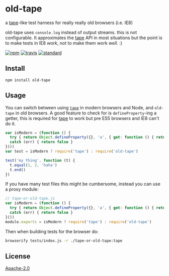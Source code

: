 # old-tape

a [tape][]-like test harness for really really old browsers (i.e. IE8)

old-tape uses `console.log` instead of output streams. this is not configurable.
It approximates the [tape][] API in most situations but the point is to make tests in IE8 _work_, not to make them work _well_. :)

[![npm][npm-image]][npm-url]
[![travis][travis-image]][travis-url]
[![standard][standard-image]][standard-url]

[npm-image]: https://img.shields.io/npm/v/old-tape.svg?style=flat-square
[npm-url]: https://www.npmjs.com/package/old-tape
[travis-image]: https://img.shields.io/travis/goto-bus-stop/old-tape.svg?style=flat-square
[travis-url]: https://travis-ci.org/goto-bus-stop/old-tape
[standard-image]: https://img.shields.io/badge/code%20style-standard-brightgreen.svg?style=flat-square
[standard-url]: http://npm.im/standard

## Install

```
npm install old-tape
```

## Usage

You can switch between using [`tape`][tape] in modern browsers and Node, and `old-tape` in old browsers.
A good feature to check for is `defineProperty`-ing a getter, this is required for [tape][] to work but pre ES5 browsers and IE8 can't do it.

```js
var isModern = (function () {
  try { return Object.defineProperty({}, 'a', { get: function () { return 'xyz' } }).a === 'xyz' }
  catch (err) { return false }
}())
var test = isModern ? require('tape') : require('old-tape')

test('my thing', function (t) {
  t.equal(1, 2, 'haha')
  t.end()
})
```

If you have many test files this might be cumbersome, instead you can use a proxy module:

```js
// tape-or-old-tape.js
var isModern = (function () {
  try { return Object.defineProperty({}, 'a', { get: function () { return 'xyz' } }).a === 'xyz' }
  catch (err) { return false }
}())
module.exports = isModern ? require('tape') : require('old-tape')
```

Then when building tests for the browser do:

```bash
browserify tests/index.js -r ./tape-or-old-tape:tape
```

## License

[Apache-2.0](LICENSE.md)

[tape]: https://github.com/substack/node-tape
